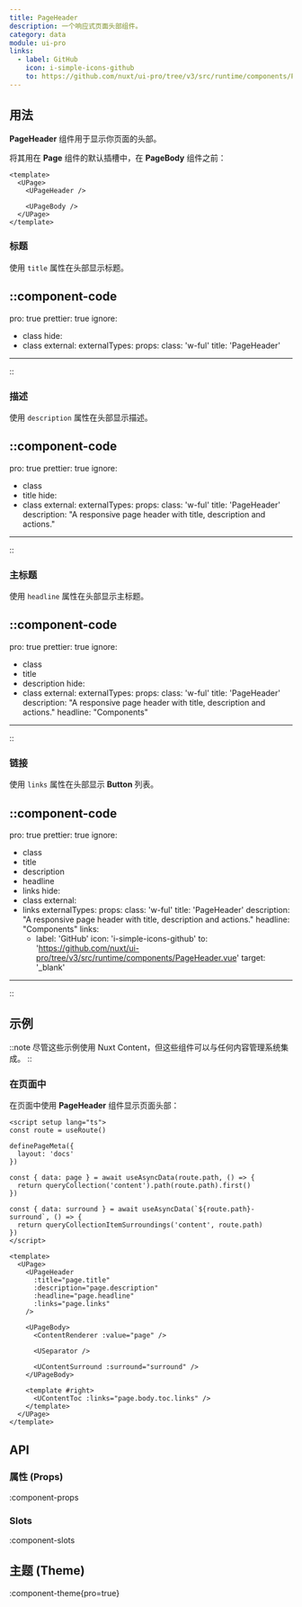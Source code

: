 ```yaml
---
title: PageHeader
description: 一个响应式页面头部组件。
category: data
module: ui-pro
links:
  - label: GitHub
    icon: i-simple-icons-github
    to: https://github.com/nuxt/ui-pro/tree/v3/src/runtime/components/PageHeader.vue
---
```


## 用法

**PageHeader** 组件用于显示你页面的头部。

将其用在 **Page** 组件的默认插槽中，在 **PageBody** 组件之前：

```vue{3}
<template>
  <UPage>
    <UPageHeader />

    <UPageBody />
  </UPage>
</template>
```

### **标题**

使用 `title` 属性在头部显示标题。

::component-code
---
pro: true
prettier: true
ignore:
  - class
hide:
  - class
external:
externalTypes:
props:
  class: 'w-ful'
  title: 'PageHeader'
---
::

### **描述**

使用 `description` 属性在头部显示描述。

::component-code
---
pro: true
prettier: true
ignore:
  - class
  - title
hide:
  - class
external:
externalTypes:
props:
  class: 'w-ful'
  title: 'PageHeader'
  description: "A responsive page header with title, description and actions."
---
::

### **主标题**

使用 `headline` 属性在头部显示主标题。

::component-code
---
pro: true
prettier: true
ignore:
  - class
  - title
  - description
hide:
  - class
external:
externalTypes:
props:
  class: 'w-ful'
  title: 'PageHeader'
  description: "A responsive page header with title, description and actions."
  headline: "Components"
---
::

### **链接**

使用 `links` 属性在头部显示 **Button** 列表。

::component-code
---
pro: true
prettier: true
ignore:
  - class
  - title
  - description
  - headline
  - links
hide:
  - class
external:
  - links
externalTypes:
props:
  class: 'w-ful'
  title: 'PageHeader'
  description: "A responsive page header with title, description and actions."
  headline: "Components"
  links:
    - label: 'GitHub'
      icon: 'i-simple-icons-github'
      to: 'https://github.com/nuxt/ui-pro/tree/v3/src/runtime/components/PageHeader.vue'
      target: '_blank'
---
::

## 示例

::note
尽管这些示例使用 Nuxt Content，但这些组件可以与任何内容管理系统集成。
::

### **在页面中**

在页面中使用 **PageHeader** 组件显示页面头部：

```vue{19-24} [pages/[...slug].vue]
<script setup lang="ts">
const route = useRoute()

definePageMeta({
  layout: 'docs'
})

const { data: page } = await useAsyncData(route.path, () => {
  return queryCollection('content').path(route.path).first()
})

const { data: surround } = await useAsyncData(`${route.path}-surround`, () => {
  return queryCollectionItemSurroundings('content', route.path)
})
</script>

<template>
  <UPage>
    <UPageHeader
      :title="page.title"
      :description="page.description"
      :headline="page.headline"
      :links="page.links"
    />

    <UPageBody>
      <ContentRenderer :value="page" />

      <USeparator />

      <UContentSurround :surround="surround" />
    </UPageBody>

    <template #right>
      <UContentToc :links="page.body.toc.links" />
    </template>
  </UPage>
</template>
```

## API

### 属性 (Props)

:component-props

### Slots

:component-slots

## 主题 (Theme)

:component-theme{pro=true}

